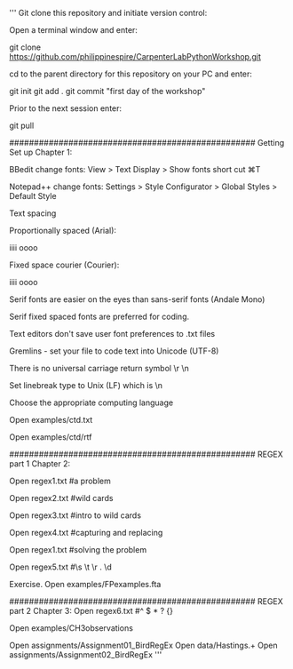 '''
Git clone this repository and initiate version control:

Open a terminal window and enter:

git clone https://github.com/philippinespire/CarpenterLabPythonWorkshop.git

cd to the parent directory for this repository on your PC and enter:

git init
git add .
git commit "first day of the workshop"

Prior to the next session enter:

git pull

##################################################
Getting Set up Chapter 1:

BBedit change fonts: View > Text Display > Show fonts 
short cut ⌘T

Notepad++ change fonts: Settings > Style Configurator > Global Styles > Default Style

Text spacing

Proportionally spaced (Arial):

iiii
oooo

Fixed space courier (Courier):

iiii
oooo

Serif fonts are easier on the eyes than sans-serif fonts (Andale Mono)

Serif fixed spaced fonts are preferred for coding.

Text editors don't save user font preferences to .txt files

Gremlins - set your file to code text into Unicode (UTF-8)

There is no universal carriage return symbol \r \n

Set linebreak type to Unix (LF) which is \n

Choose the appropriate computing language

Open examples/ctd.txt

Open examples/ctd/rtf

##################################################
REGEX part 1 Chapter 2:

Open regex1.txt #a problem

Open regex2.txt #wild cards

Open regex3.txt #intro to wild cards

Open regex4.txt #capturing and replacing

Open regex1.txt #solving the problem

Open regex5.txt #\s \t \r . \d

Exercise. Open examples/FPexamples.fta

##################################################
REGEX part 2 Chapter 3:
Open regex6.txt #^ $ * ? {}

Open examples/CH3observations

Open assignments/Assignment01_BirdRegEx
Open data/Hastings.+
Open assignments/Assignment02_BirdRegEx
'''
